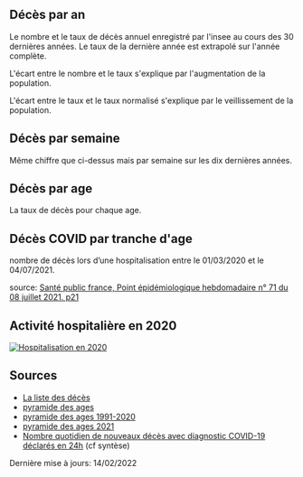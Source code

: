 ---
---

<script src="https://cdn.jsdelivr.net/npm/chart.js@2.8.0"></script>
<script src="https://cdn.jsdelivr.net/npm/chartjs-plugin-datasource@0.1.0"></script>
<script src="main.js"></script>
<style>
#main_content {
    max-width: fit-content;
</style>


## Décès par an
<div><canvas id="DecesParAn"></canvas></div>
	
Le nombre et le taux de décès annuel enregistré par l'insee au cours des 30 dernières années. Le taux de la dernière année est extrapolé sur l'année complète.

L'écart entre le nombre et le taux s'explique par l'augmentation de la population.

L'écart entre le taux et le taux normalisé s'explique par le veillissement de la population.

	
## Décès par semaine
<div><canvas id="DecesParSemaine"></canvas></div>
	
Même chiffre que ci-dessus mais par semaine sur les dix dernières années.

## Décès par age
<div><canvas id="DecesParAge"></canvas></div>
	
La taux de décès pour chaque age.

## Décès COVID par tranche d'age
<div><canvas id="DecesCovidParAge"></canvas></div>

nombre de décès lors d’une hospitalisation entre le 01/03/2020 et le 04/07/2021.

source: [Santé public france, Point épidémiologique hebdomadaire n° 71 du 08 juillet 2021. p21](https://www.santepubliquefrance.fr/content/download/358653/3091329)

## Activité hospitalière en 2020
[![Hospitalisation en 2020](/images/Hospitalisation2020.png)](https://www.scansante.fr/applications/analyse-activite-nationale)

## Sources

- [La liste des décès](https://www.data.gouv.fr/fr/datasets/fichier-des-personnes-decedees/)
- [pyramide des ages](https://www.insee.fr/fr/outil-interactif/5014911/pyramide.htm)
- [pyramide des ages 1991-2020](https://www.insee.fr/fr/statistiques/3312958)
- [pyramide des ages 2021](https://www.insee.fr/fr/statistiques/2381472#graphique-figure1)
- [Nombre quotidien de nouveaux décès avec diagnostic COVID-19 déclarés en 24h](https://geodes.santepubliquefrance.fr/#c=indicator&i=covid_hospit_incid.incid_dc&s=2021-07-19&t=a01&view=map2) (cf syntèse)


Dernière mise à jours: 14/02/2022
